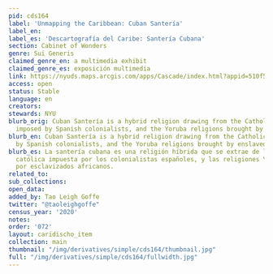 ```yaml
---
pid: cds164
label: 'Unmapping the Caribbean: Cuban Santería'
label_en:
label_es: 'Descartografía del Caribe: Santería Cubana'
section: Cabinet of Wonders
genre: Sui Generis
claimed_genre_en: a multimedia exhibit
claimed_genre_es: exposición multimedia
link: https://nyuds.maps.arcgis.com/apps/Cascade/index.html?appid=510f57634a2940e0abaca2be46207384
access: open
status: Stable
language: en
creators:
stewards: NYU
blurb_orig: Cuban Santería is a hybrid religion drawing from the Catholic doctrine
  imposed by Spanish colonialists, and the Yoruba religions brought by enslaved Africans.
blurb_en: Cuban Santería is a hybrid religion drawing from the Catholic doctrine imposed
  by Spanish colonialists, and the Yoruba religions brought by enslaved Africans.
blurb_es: La santería cubana es una religión híbrida que se extrae de la doctrina
  católica impuesta por los colonialistas españoles, y las religiones Yoruba traídas
  por esclavizados africanos.
related_to:
sub_collections:
open_data:
added_by: Tao Leigh Goffe
twitter: "@taoleighgoffe"
census_year: '2020'
notes:
order: '072'
layout: caridischo_item
collection: main
thumbnail: "/img/derivatives/simple/cds164/thumbnail.jpg"
full: "/img/derivatives/simple/cds164/fullwidth.jpg"
---
```

